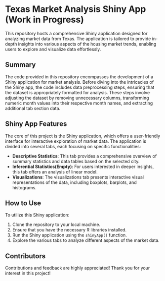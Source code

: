 # Texas Market Analysis Shiny App (Work in Progress)

This repository hosts a comprehensive Shiny application designed for analyzing market data from Texas. The application is tailored to provide in-depth insights into various aspects of the housing market trends, enabling users to explore and visualize data effortlessly.

## Summary

The code provided in this repository encompasses the development of a Shiny application for market analysis. Before diving into the intricacies of the Shiny app, the code includes data preprocessing steps, ensuring that the dataset is appropriately formatted for analysis. These steps involve adjusting the dataset by removing unnecessary columns, transforming numeric month values into their respective month names, and extracting additional tab section data.

## Shiny App Features

The core of this project is the Shiny application, which offers a user-friendly interface for interactive exploration of market data. The application is divided into several tabs, each focusing on specific functionalities:

- **Descriptive Statistics**: This tab provides a comprehensive overview of summary statistics and data tables based on the selected city.
- **Inferential Statistics(Empty)**: For users interested in deeper insights, this tab offers an analysis of linear model.
- **Visualizations**: The visualizations tab presents interactive visual representations of the data, including boxplots, barplots, and histograms.

## How to Use

To utilize this Shiny application:

1. Clone the repository to your local machine.
2. Ensure that you have the necessary R libraries installed.
3. Run the Shiny application using the `shinyApp()` function.
4. Explore the various tabs to analyze different aspects of the market data.

## Contributors

Contributions and feedback are highly appreciated! Thank you for your interest in this project!
